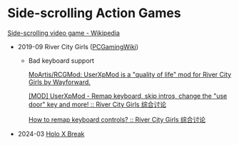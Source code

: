 # Side-scrolling Action Games
[Side-scrolling video game - Wikipedia](https://en.wikipedia.org/wiki/Side-scrolling_video_game)

- 2019-09 River City Girls ([PCGamingWiki](https://www.pcgamingwiki.com/wiki/River_City_Girls))
  - Bad keyboard support

    [MoArtis/RCGMod: UserXpMod is a "quality of life" mod for River City Girls by Wayforward.](https://github.com/MoArtis/RCGMod/)

    [\[MOD\] UserXpMod - Remap keyboard, skip intros, change the "use door" key and more! :: River City Girls 综合讨论](https://steamcommunity.com/app/1049320/discussions/0/1633040337762777417)

    [How to remap keyboard controls? :: River City Girls 综合讨论](https://steamcommunity.com/app/1049320/discussions/0/1633040337748807441/)

- 2024-03 [Holo X Break](https://store.steampowered.com/app/2719150/Holo_X_Break/)
